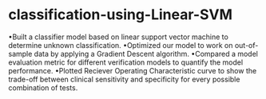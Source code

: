# classification-using-Linear-SVM
•Built a classifier model based on linear support vector machine to determine unknown classification.  •Optimized our model to work on out-of-sample data by applying a Gradient Descent algorithm.  •Compared a model evaluation metric for different verification models to quantify the model performance.  •Plotted Reciever Operating Characteristic curve to show the trade-off between clinical sensitivity and specificity for every possible combination of tests.

